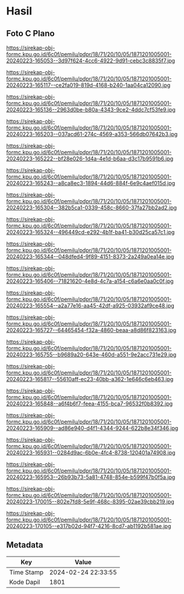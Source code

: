 # Hasil

## Foto C Plano

https://sirekap-obj-formc.kpu.go.id/6c0f/pemilu/pdpr/18/71/20/10/05/1871201005001-20240223-165053--3d97f624-4cc6-4922-9d91-cebc3c8835f7.jpg

https://sirekap-obj-formc.kpu.go.id/6c0f/pemilu/pdpr/18/71/20/10/05/1871201005001-20240223-165117--ce2fa019-819d-4168-b240-1aa04ca12090.jpg

https://sirekap-obj-formc.kpu.go.id/6c0f/pemilu/pdpr/18/71/20/10/05/1871201005001-20240223-165136--2963d0be-b80a-4343-9ce2-4ddc7cf53fe9.jpg

https://sirekap-obj-formc.kpu.go.id/6c0f/pemilu/pdpr/18/71/20/10/05/1871201005001-20240223-165203--037acd61-274c-4569-a353-566db07642b3.jpg

https://sirekap-obj-formc.kpu.go.id/6c0f/pemilu/pdpr/18/71/20/10/05/1871201005001-20240223-165222--bf28e026-1d4a-4e1d-b6aa-d3c17b9591b6.jpg

https://sirekap-obj-formc.kpu.go.id/6c0f/pemilu/pdpr/18/71/20/10/05/1871201005001-20240223-165243--a8ca8ec3-1894-44d6-884f-6e9c4aef015d.jpg

https://sirekap-obj-formc.kpu.go.id/6c0f/pemilu/pdpr/18/71/20/10/05/1871201005001-20240223-165304--382b5ca1-0339-458c-8660-37fa27bb2ad2.jpg

https://sirekap-obj-formc.kpu.go.id/6c0f/pemilu/pdpr/18/71/20/10/05/1871201005001-20240223-165324--496449cd-e292-4b1f-ba41-b30d25ca57c1.jpg

https://sirekap-obj-formc.kpu.go.id/6c0f/pemilu/pdpr/18/71/20/10/05/1871201005001-20240223-165344--048dfed4-9f89-4151-8373-2a249a0ea14e.jpg

https://sirekap-obj-formc.kpu.go.id/6c0f/pemilu/pdpr/18/71/20/10/05/1871201005001-20240223-165406--71821620-4e8d-4c7a-a154-c6a6e0aa0c0f.jpg

https://sirekap-obj-formc.kpu.go.id/6c0f/pemilu/pdpr/18/71/20/10/05/1871201005001-20240223-165554--a2a77e16-aa45-42df-a925-03932af9ce48.jpg

https://sirekap-obj-formc.kpu.go.id/6c0f/pemilu/pdpr/18/71/20/10/05/1871201005001-20240223-165727--64465454-f32a-4860-beaa-a8d86f823163.jpg

https://sirekap-obj-formc.kpu.go.id/6c0f/pemilu/pdpr/18/71/20/10/05/1871201005001-20240223-165755--b9689a20-643e-460d-a551-9e2acc731e29.jpg

https://sirekap-obj-formc.kpu.go.id/6c0f/pemilu/pdpr/18/71/20/10/05/1871201005001-20240223-165817--55610aff-ec23-40bb-a362-1e646c6eb463.jpg

https://sirekap-obj-formc.kpu.go.id/6c0f/pemilu/pdpr/18/71/20/10/05/1871201005001-20240223-165848--a6f4b6f7-feea-4155-bca7-96532f0b8392.jpg

https://sirekap-obj-formc.kpu.go.id/6c0f/pemilu/pdpr/18/71/20/10/05/1871201005001-20240223-165909--ad86e940-d4f1-4344-9244-622b8e34f346.jpg

https://sirekap-obj-formc.kpu.go.id/6c0f/pemilu/pdpr/18/71/20/10/05/1871201005001-20240223-165931--0284d9ac-6b0e-4fc4-8738-120401a74908.jpg

https://sirekap-obj-formc.kpu.go.id/6c0f/pemilu/pdpr/18/71/20/10/05/1871201005001-20240223-165953--26b93b73-5a81-4748-854e-b599f47b0f5a.jpg

https://sirekap-obj-formc.kpu.go.id/6c0f/pemilu/pdpr/18/71/20/10/05/1871201005001-20240223-170015--802e7fd8-5e9f-468c-8395-02ae39cbb219.jpg

https://sirekap-obj-formc.kpu.go.id/6c0f/pemilu/pdpr/18/71/20/10/05/1871201005001-20240223-170105--e317b02d-94f7-4216-8cd7-ab1192b581ae.jpg


## Metadata

| Key        | Value               |
| ---------- | ------------------- |
| Time Stamp | 2024-02-24 22:33:55 |
| Kode Dapil | 1801                |



